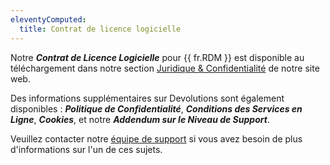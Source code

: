 ```yaml
---
eleventyComputed:
  title: Contrat de licence logicielle
---
```

Notre ***Contrat de Licence Logicielle*** pour {{ fr.RDM }} est disponible au téléchargement dans notre section [Juridique & Confidentialité](https://devolutions.net/legal/software-license-agreements) de notre site web.

Des informations supplémentaires sur Devolutions sont également disponibles : ***Politique de Confidentialité***, ***Conditions des Services en Ligne***, ***Cookies***, et notre ***Addendum sur le Niveau de Support***.

Veuillez contacter notre [équipe de support](mailto:service@devolutions.net) si vous avez besoin de plus d'informations sur l'un de ces sujets.

